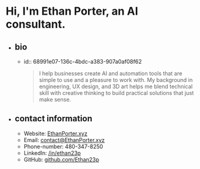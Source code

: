 # Hi, I'm Ethan Porter, an AI consultant.
- ## bio
	- id:: 68991e07-136c-4bdc-a383-907a0af08f62
	  > I help businesses create AI and automation tools that are simple to use and a pleasure to work with. My background in engineering, UX design, and 3D art helps me blend technical skill with creative thinking to build practical solutions that just make sense.
- ## contact information
	- Website: [EthanPorter.xyz](https://EthanPorter.xyz)
	- Email: [contact@EthanPorter.xyz](contact@EthanPorter.xyz)
	- Phone-number: 480-347-8250
	- LinkedIn: [/in/ethan23p](https://linkedin.com/in/ethan23p)
	- GitHub: [github.com/Ethan23p](https://github.com/Ethan23p)